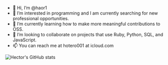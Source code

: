 - 👋 Hi, I’m @haor1
- 👀 I’m interested in programming and I am currently searching for new professional opportunities.
- 🌱 I’m currently learning how to make more meaningful contributions to OSS.
- 💞️ I’m looking to collaborate on projects that use Ruby, Python, SQL, and JavaScript.
- 📫 You can reach me at hotero001 at icloud.com


![Hector's GitHub stats](https://github-readme-stats.vercel.app/api?username=anuraghazra&theme=cobalt&show_icons=true)


<!---
haor1/haor1 is a ✨ special ✨ repository because its `README.md` (this file) appears on your GitHub profile.
You can click the Preview link to take a look at your changes.
--->
